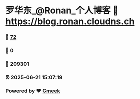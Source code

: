 # 罗华东_@Ronan_个人博客 :link: https://blog.ronan.cloudns.ch 
### :page_facing_up: [72](https://blog.ronan.cloudns.ch/tag.html) 
### :speech_balloon: 0 
### :hibiscus: 209301 
### :alarm_clock: 2025-06-21 15:07:19 
### Powered by :heart: [Gmeek](https://github.com/Meekdai/Gmeek)
